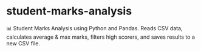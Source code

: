 # student-marks-analysis
📊 Student Marks Analysis using Python and Pandas.   Reads CSV data, calculates average &amp; max marks, filters high scorers, and saves results to a new CSV file.
